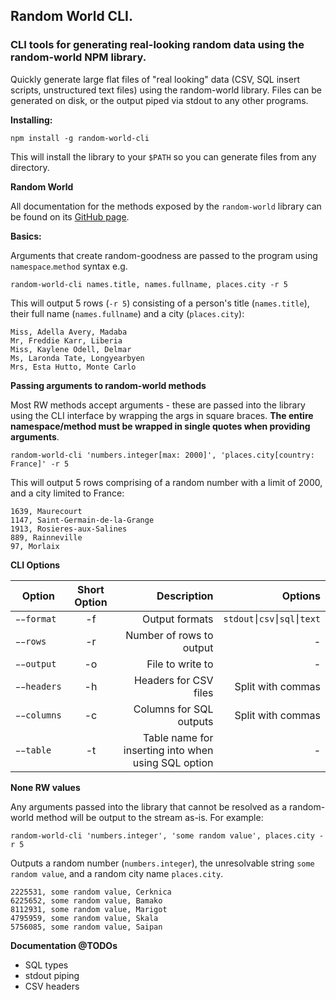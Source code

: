 ## Random World CLI.

### CLI tools for generating real-looking random data using the random-world NPM library.

Quickly generate large flat files of "real looking" data (CSV, SQL insert scripts, unstructured text files) using the random-world library. Files can be generated on disk, or the output piped via stdout to any other programs.

**Installing:**

`npm install -g random-world-cli`

This will install the library to your `$PATH` so you can generate files from any directory.

**Random World**

All documentation for the methods exposed by the `random-world` library can be found on its [GitHub page](https://github.com/drb/random-world).

**Basics:**

Arguments that create random-goodness are passed to the program using `namespace`.`method` syntax e.g.

`random-world-cli names.title, names.fullname, places.city -r 5`

This will output 5 rows (`-r 5`) consisting of a person's title (`names.title`), their full name (`names.fullname`) and a city (`places.city`):

```
Miss, Adella Avery, Madaba
Mr, Freddie Karr, Liberia
Miss, Kaylene Odell, Delmar
Ms, Laronda Tate, Longyearbyen
Mrs, Esta Hutto, Monte Carlo
```

**Passing arguments to random-world methods**

Most RW methods accept arguments - these are passed into the library using the CLI interface by wrapping the args in square braces. **The entire namespace/method must be wrapped in single quotes when providing arguments**.

`random-world-cli 'numbers.integer[max: 2000]', 'places.city[country: France]' -r 5`

This will output 5 rows comprising of a random number with a limit of 2000, and a city limited to France:

```
1639, Maurecourt
1147, Saint-Germain-de-la-Grange
1913, Rosieres-aux-Salines
889, Rainneville
97, Morlaix
```

**CLI Options**

| Option        | Short Option  | Description  | Options |
| ------------- |:-------------:| -----:| ---------:|
| `̵̵format`        | -f            | Output formats | `stdout⎮csv⎮sql⎮text` |
| `̵̵rows`        | -r            | Number of rows to output | - |
| `̵̵output`        | -o            | File to write to | - |
| `̵̵headers`        | -h            | Headers for CSV files | Split with commas |
| `̵̵columns`        | -c            | Columns for SQL outputs | Split with commas |
| `̵̵table`        | -t            | Table name for inserting into when using SQL option | - |

**None RW values**

Any arguments passed into the library that cannot be resolved as a random-world method will be output to the stream as-is. For example:

`random-world-cli 'numbers.integer', 'some random value', places.city -r 5`

Outputs a random number (`numbers.integer`), the unresolvable string `some random value`, and a random city name `places.city`.

```
2225531, some random value, Cerknica
6225652, some random value, Bamako
8112931, some random value, Marigot
4795959, some random value, Skala
5756085, some random value, Saipan
```

**Documentation @TODOs**

- SQL types
- stdout piping
- CSV headers
